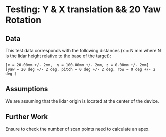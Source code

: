 Testing: Y & X translation && 20 Yaw Rotation 
=============================================

Data
----

This test data corresponds with the following distances (x = N mm where N is the lidar height relative to the base of the target):

    [x = 20.00mm +/- 2mm,  y = 100.00mm +/- 2mm, z = 0.00mm +/- 2mm]  
    [yaw = 20 deg +/- 2 deg, pitch = 0 deg +/- 2 deg, row = 0 deg +/- 2 deg ]

Assumptions
-----------
We are assuming that the lidar origin is located at the center of the device. 

Further Work
------------
Ensure to check the number of scan points need to calculate an apex.
